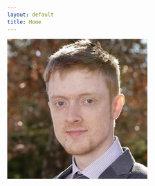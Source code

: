 ```yaml
---
layout: default
title: Home
---
```


<section role="region" class="text-center">
    <img src="public/images/headshot.jpg" aria-label="headshot" class="img-fluid rounded-circle">
</section>

<section role="region" class="display-4 text-center">
    <a href="https://twitter.com/stuartneivandt" aria-label="twitter" class="fab fa-twitter-square"></a>
    <a href="https://linkedin.com/in/stuartneivandt" aria-label="linkedin" class="fab fa-linkedin"></a>
    <a href="https://github.com/sneivandt" aria-label="github" class="fab fa-github-square"></a>
</section>